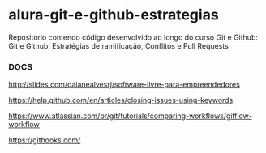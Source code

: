 # alura-git-e-github-estrategias
Repositório contendo código desenvolvido ao longo do curso Git e Github: Git e Github: Estratégias de ramificação, Conflitos e Pull Requests


### DOCS

http://slides.com/daianealvesrj/software-livre-para-empreendedores


https://help.github.com/en/articles/closing-issues-using-keywords


https://www.atlassian.com/br/git/tutorials/comparing-workflows/gitflow-workflow


https://githooks.com/
